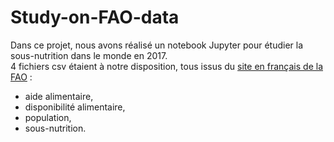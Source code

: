 # Study-on-FAO-data

Dans ce projet, nous avons réalisé un notebook Jupyter pour étudier la sous-nutrition dans le monde en 2017.  
4 fichiers csv étaient à notre disposition, tous issus du <a href="https://www.fao.org/faostat/fr/#home">site en français de la FAO</a> :
* aide alimentaire,
* disponibilité alimentaire,
* population,
* sous-nutrition.
